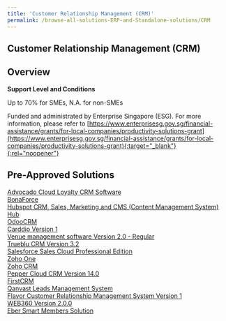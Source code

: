 ```yaml
---
title: 'Customer Relationship Management (CRM)'
permalink: /browse-all-solutions-ERP-and-Standalone-solutions/CRM
---
```


## Customer Relationship Management (CRM)
## Overview

**Support Level and Conditions**

Up to 70% for SMEs, N.A. for non-SMEs

Funded and administrated by Enterprise Singapore (ESG). For more information, please refer to
[https://www.enterprisesg.gov.sg/financial-assistance/grants/for-local-companies/productivity-solutions-grant](https://www.enterprisesg.gov.sg/financial-assistance/grants/for-local-companies/productivity-solutions-grant){:target="_blank"}{:rel="noopener"}

## Pre-Approved Solutions

<a href='/productivity-solutions-grant/solutionrepo/solution110' target='_blank'>Advocado Cloud Loyalty CRM Software</a><br>
<a href='/productivity-solutions-grant/solutionrepo/solution250' target='_blank'>BonaForce</a><br>
<a href='/productivity-solutions-grant/solutionrepo/solution464' target='_blank'>Hubspot CRM, Sales, Marketing and CMS (Content Management System) Hub</a><br>
<a href='/productivity-solutions-grant/solutionrepo/solution1079' target='_blank'>OdooCRM </a><br>
<a href='/productivity-solutions-grant/solutionrepo/solution1167' target='_blank'>Carddio Version 1 </a><br>
<a href='/productivity-solutions-grant/solutionrepo/solution1286' target='_blank'>Venue management software Version 2.0 - Regular</a><br>
<a href='/productivity-solutions-grant/solutionrepo/solution1345' target='_blank'>Trueblu CRM Version 3.2</a><br>
<a href='/productivity-solutions-grant/solutionrepo/solution1511' target='_blank'>Salesforce Sales Cloud Professional Edition</a><br>
<a href='/productivity-solutions-grant/solutionrepo/solution1527' target='_blank'>Zoho One</a><br>
<a href='/productivity-solutions-grant/solutionrepo/solution1917' target='_blank'>Zoho CRM</a><br>
<a href='/productivity-solutions-grant/solutionrepo/solution2280' target='_blank'>Pepper Cloud CRM Version 14.0</a><br>
<a href='/productivity-solutions-grant/solutionrepo/solution2482' target='_blank'>FirstCRM</a><br>
<a href='/productivity-solutions-grant/solutionrepo/solution2550' target='_blank'>Qanvast Leads Management System</a><br>
<a href='/productivity-solutions-grant/solutionrepo/solution2641' target='_blank'>Flavor Customer Relationship Management System Version 1</a><br>
<a href='/productivity-solutions-grant/solutionrepo/solution2706' target='_blank'>WEB360 Version 2.0.0</a><br>
<a href='/productivity-solutions-grant/solutionrepo/solution2867' target='_blank'>Eber Smart Members Solution</a><br>
